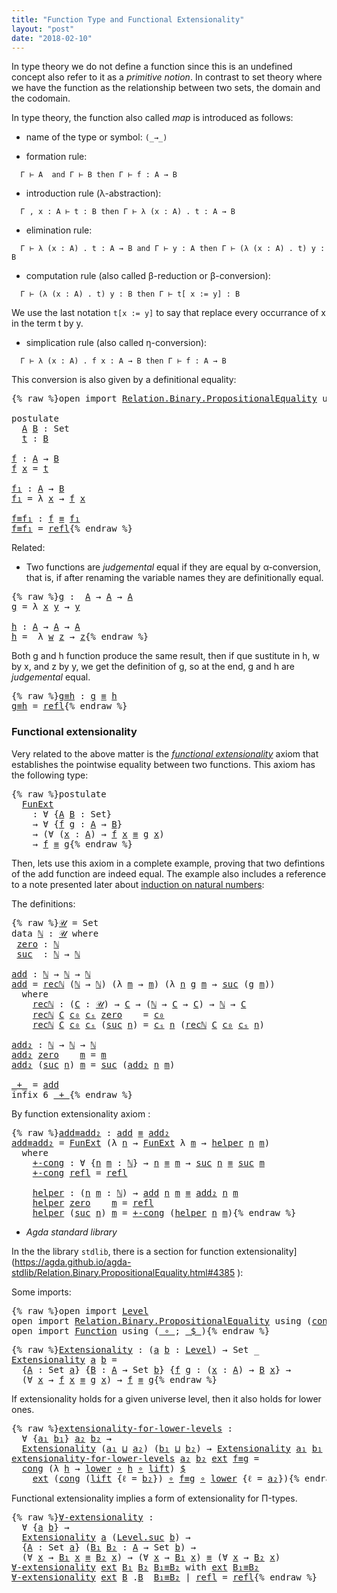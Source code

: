 ```yaml
---
title: "Function Type and Functional Extensionality"
layout: "post"
date: "2018-02-10"
---
```



In type theory we do not define a function since this is an undefined concept also
refer to it as a *primitive notion*. In contrast to set theory where we have
the function as the relationship between two sets, the domain
and the codomain.

In type theory, the function also called *map* is introduced as follows:

+ name of the type or symbol: `(_→_)`

+ formation rule:

```
  Γ ⊢ A  and Γ ⊢ B then Γ ⊢ f : A → B
```

+ introduction rule (λ-abstraction):
```
  Γ , x : A ⊢ t : B then Γ ⊢ λ (x : A) . t : A → B
```

+ elimination rule:
```
  Γ ⊢ λ (x : A) . t : A → B and Γ ⊢ y : A then Γ ⊢ (λ (x : A) . t) y : B
```

+ computation rule (also called β-reduction or β-conversion):
```
  Γ ⊢ (λ (x : A) . t) y : B then Γ ⊢ t[ x := y] : B
```
  We use the last notation `t[x := y]` to say that replace every occurrance of
  x in the term t by y.

+ simplication rule (also called η-conversion):
```
  Γ ⊢ λ (x : A) . f x : A → B then Γ ⊢ f : A → B
```
  This conversion is also given by a definitional equality:

<pre class="Agda">{% raw %}<a id="1122" class="Keyword">open</a> <a id="1127" class="Keyword">import</a> <a id="1134" href="https://agda.github.io/agda-stdlib/Relation.Binary.PropositionalEquality.html" class="Module">Relation.Binary.PropositionalEquality</a> <a id="1172" class="Keyword">using</a> <a id="1178" class="Symbol">(</a><a id="1179" href="https://agda.github.io/agda-stdlib/Agda.Builtin.Equality.html#_%E2%89%A1_" class="Datatype Operator">_≡_</a><a id="1182" class="Symbol">;</a> <a id="1184" href="https://agda.github.io/agda-stdlib/Agda.Builtin.Equality.html#_%E2%89%A1_.refl" class="InductiveConstructor">refl</a><a id="1188" class="Symbol">)</a>

<a id="1191" class="Keyword">postulate</a>
  <a id="A" href="{% endraw %}{% link _posts/2018-02-10-functions-in-type-theory.md %}{% raw %}#A" class="Postulate">A</a> <a id="B" href="{% endraw %}{% link _posts/2018-02-10-functions-in-type-theory.md %}{% raw %}#B" class="Postulate">B</a> <a id="1207" class="Symbol">:</a> <a id="1209" class="PrimitiveType">Set</a>
  <a id="t" href="{% endraw %}{% link _posts/2018-02-10-functions-in-type-theory.md %}{% raw %}#t" class="Postulate">t</a> <a id="1217" class="Symbol">:</a> <a id="1219" href="{% endraw %}{% link _posts/2018-02-10-functions-in-type-theory.md %}{% raw %}#B" class="Postulate">B</a>

<a id="f" href="{% endraw %}{% link _posts/2018-02-10-functions-in-type-theory.md %}{% raw %}#f" class="Function">f</a> <a id="1224" class="Symbol">:</a> <a id="1226" href="{% endraw %}{% link _posts/2018-02-10-functions-in-type-theory.md %}{% raw %}#A" class="Postulate">A</a> <a id="1228" class="Symbol">→</a> <a id="1230" href="{% endraw %}{% link _posts/2018-02-10-functions-in-type-theory.md %}{% raw %}#B" class="Postulate">B</a>
<a id="1232" href="{% endraw %}{% link _posts/2018-02-10-functions-in-type-theory.md %}{% raw %}#f" class="Function">f</a> <a id="1234" href="{% endraw %}{% link _posts/2018-02-10-functions-in-type-theory.md %}{% raw %}#1234" class="Bound">x</a> <a id="1236" class="Symbol">=</a> <a id="1238" href="{% endraw %}{% link _posts/2018-02-10-functions-in-type-theory.md %}{% raw %}#t" class="Postulate">t</a>

<a id="f₁" href="{% endraw %}{% link _posts/2018-02-10-functions-in-type-theory.md %}{% raw %}#f%E2%82%81" class="Function">f₁</a> <a id="1244" class="Symbol">:</a> <a id="1246" href="{% endraw %}{% link _posts/2018-02-10-functions-in-type-theory.md %}{% raw %}#A" class="Postulate">A</a> <a id="1248" class="Symbol">→</a> <a id="1250" href="{% endraw %}{% link _posts/2018-02-10-functions-in-type-theory.md %}{% raw %}#B" class="Postulate">B</a>
<a id="1252" href="{% endraw %}{% link _posts/2018-02-10-functions-in-type-theory.md %}{% raw %}#f%E2%82%81" class="Function">f₁</a> <a id="1255" class="Symbol">=</a> <a id="1257" class="Symbol">λ</a> <a id="1259" href="{% endraw %}{% link _posts/2018-02-10-functions-in-type-theory.md %}{% raw %}#1259" class="Bound">x</a> <a id="1261" class="Symbol">→</a> <a id="1263" href="{% endraw %}{% link _posts/2018-02-10-functions-in-type-theory.md %}{% raw %}#f" class="Function">f</a> <a id="1265" href="{% endraw %}{% link _posts/2018-02-10-functions-in-type-theory.md %}{% raw %}#1259" class="Bound">x</a>

<a id="f≡f₁" href="{% endraw %}{% link _posts/2018-02-10-functions-in-type-theory.md %}{% raw %}#f%E2%89%A1f%E2%82%81" class="Function">f≡f₁</a> <a id="1273" class="Symbol">:</a> <a id="1275" href="{% endraw %}{% link _posts/2018-02-10-functions-in-type-theory.md %}{% raw %}#f" class="Function">f</a> <a id="1277" href="https://agda.github.io/agda-stdlib/Agda.Builtin.Equality.html#_%E2%89%A1_" class="Datatype Operator">≡</a> <a id="1279" href="{% endraw %}{% link _posts/2018-02-10-functions-in-type-theory.md %}{% raw %}#f%E2%82%81" class="Function">f₁</a>
<a id="1282" href="{% endraw %}{% link _posts/2018-02-10-functions-in-type-theory.md %}{% raw %}#f%E2%89%A1f%E2%82%81" class="Function">f≡f₁</a> <a id="1287" class="Symbol">=</a> <a id="1289" href="https://agda.github.io/agda-stdlib/Agda.Builtin.Equality.html#_%E2%89%A1_.refl" class="InductiveConstructor">refl</a>{% endraw %}</pre>

Related:

+ Two functions are *judgemental* equal if they are equal by α-conversion,
that is, if after renaming the variable names they are definitionally equal.

<pre class="Agda">{% raw %}<a id="g" href="{% endraw %}{% link _posts/2018-02-10-functions-in-type-theory.md %}{% raw %}#g" class="Function">g</a> <a id="1484" class="Symbol">:</a>  <a id="1487" href="{% endraw %}{% link _posts/2018-02-10-functions-in-type-theory.md %}{% raw %}#A" class="Postulate">A</a> <a id="1489" class="Symbol">→</a> <a id="1491" href="{% endraw %}{% link _posts/2018-02-10-functions-in-type-theory.md %}{% raw %}#A" class="Postulate">A</a> <a id="1493" class="Symbol">→</a> <a id="1495" href="{% endraw %}{% link _posts/2018-02-10-functions-in-type-theory.md %}{% raw %}#A" class="Postulate">A</a>
<a id="1497" href="{% endraw %}{% link _posts/2018-02-10-functions-in-type-theory.md %}{% raw %}#g" class="Function">g</a> <a id="1499" class="Symbol">=</a> <a id="1501" class="Symbol">λ</a> <a id="1503" href="{% endraw %}{% link _posts/2018-02-10-functions-in-type-theory.md %}{% raw %}#1503" class="Bound">x</a> <a id="1505" href="{% endraw %}{% link _posts/2018-02-10-functions-in-type-theory.md %}{% raw %}#1505" class="Bound">y</a> <a id="1507" class="Symbol">→</a> <a id="1509" href="{% endraw %}{% link _posts/2018-02-10-functions-in-type-theory.md %}{% raw %}#1505" class="Bound">y</a>

<a id="h" href="{% endraw %}{% link _posts/2018-02-10-functions-in-type-theory.md %}{% raw %}#h" class="Function">h</a> <a id="1514" class="Symbol">:</a> <a id="1516" href="{% endraw %}{% link _posts/2018-02-10-functions-in-type-theory.md %}{% raw %}#A" class="Postulate">A</a> <a id="1518" class="Symbol">→</a> <a id="1520" href="{% endraw %}{% link _posts/2018-02-10-functions-in-type-theory.md %}{% raw %}#A" class="Postulate">A</a> <a id="1522" class="Symbol">→</a> <a id="1524" href="{% endraw %}{% link _posts/2018-02-10-functions-in-type-theory.md %}{% raw %}#A" class="Postulate">A</a>
<a id="1526" href="{% endraw %}{% link _posts/2018-02-10-functions-in-type-theory.md %}{% raw %}#h" class="Function">h</a> <a id="1528" class="Symbol">=</a>  <a id="1531" class="Symbol">λ</a> <a id="1533" href="{% endraw %}{% link _posts/2018-02-10-functions-in-type-theory.md %}{% raw %}#1533" class="Bound">w</a> <a id="1535" href="{% endraw %}{% link _posts/2018-02-10-functions-in-type-theory.md %}{% raw %}#1535" class="Bound">z</a> <a id="1537" class="Symbol">→</a> <a id="1539" href="{% endraw %}{% link _posts/2018-02-10-functions-in-type-theory.md %}{% raw %}#1535" class="Bound">z</a>{% endraw %}</pre>

Both g and h function produce the same result, then if que sustitute in h, w by
x, and z by y, we get the definition of g, so at the end, g and h are
*judgemental* equal.

<pre class="Agda">{% raw %}<a id="g≡h" href="{% endraw %}{% link _posts/2018-02-10-functions-in-type-theory.md %}{% raw %}#g%E2%89%A1h" class="Function">g≡h</a> <a id="1742" class="Symbol">:</a> <a id="1744" href="{% endraw %}{% link _posts/2018-02-10-functions-in-type-theory.md %}{% raw %}#g" class="Function">g</a> <a id="1746" href="https://agda.github.io/agda-stdlib/Agda.Builtin.Equality.html#_%E2%89%A1_" class="Datatype Operator">≡</a> <a id="1748" href="{% endraw %}{% link _posts/2018-02-10-functions-in-type-theory.md %}{% raw %}#h" class="Function">h</a>
<a id="1750" href="{% endraw %}{% link _posts/2018-02-10-functions-in-type-theory.md %}{% raw %}#g%E2%89%A1h" class="Function">g≡h</a> <a id="1754" class="Symbol">=</a> <a id="1756" href="https://agda.github.io/agda-stdlib/Agda.Builtin.Equality.html#_%E2%89%A1_.refl" class="InductiveConstructor">refl</a>{% endraw %}</pre>

### Functional extensionality

Very related to the above matter is the [*functional extensionality*](https://ncatlab.org/nlab/show/function+extensionality)
axiom that establishes the pointwise equality between two functions.
This axiom has the following type:

<pre class="Agda">{% raw %}<a id="2047" class="Keyword">postulate</a>
  <a id="FunExt" href="{% endraw %}{% link _posts/2018-02-10-functions-in-type-theory.md %}{% raw %}#FunExt" class="Postulate">FunExt</a>
    <a id="2070" class="Symbol">:</a> <a id="2072" class="Symbol">∀</a> <a id="2074" class="Symbol">{</a><a id="2075" href="{% endraw %}{% link _posts/2018-02-10-functions-in-type-theory.md %}{% raw %}#2075" class="Bound">A</a> <a id="2077" href="{% endraw %}{% link _posts/2018-02-10-functions-in-type-theory.md %}{% raw %}#2077" class="Bound">B</a> <a id="2079" class="Symbol">:</a> <a id="2081" class="PrimitiveType">Set</a><a id="2084" class="Symbol">}</a>
    <a id="2090" class="Symbol">→</a> <a id="2092" class="Symbol">∀</a> <a id="2094" class="Symbol">{</a><a id="2095" href="{% endraw %}{% link _posts/2018-02-10-functions-in-type-theory.md %}{% raw %}#2095" class="Bound">f</a> <a id="2097" href="{% endraw %}{% link _posts/2018-02-10-functions-in-type-theory.md %}{% raw %}#2097" class="Bound">g</a> <a id="2099" class="Symbol">:</a> <a id="2101" href="{% endraw %}{% link _posts/2018-02-10-functions-in-type-theory.md %}{% raw %}#2075" class="Bound">A</a> <a id="2103" class="Symbol">→</a> <a id="2105" href="{% endraw %}{% link _posts/2018-02-10-functions-in-type-theory.md %}{% raw %}#2077" class="Bound">B</a><a id="2106" class="Symbol">}</a>
    <a id="2112" class="Symbol">→</a> <a id="2114" class="Symbol">(∀</a> <a id="2117" class="Symbol">(</a><a id="2118" href="{% endraw %}{% link _posts/2018-02-10-functions-in-type-theory.md %}{% raw %}#2118" class="Bound">x</a> <a id="2120" class="Symbol">:</a> <a id="2122" href="{% endraw %}{% link _posts/2018-02-10-functions-in-type-theory.md %}{% raw %}#2075" class="Bound">A</a><a id="2123" class="Symbol">)</a> <a id="2125" class="Symbol">→</a> <a id="2127" href="{% endraw %}{% link _posts/2018-02-10-functions-in-type-theory.md %}{% raw %}#2095" class="Bound">f</a> <a id="2129" href="{% endraw %}{% link _posts/2018-02-10-functions-in-type-theory.md %}{% raw %}#2118" class="Bound">x</a> <a id="2131" href="https://agda.github.io/agda-stdlib/Agda.Builtin.Equality.html#_%E2%89%A1_" class="Datatype Operator">≡</a> <a id="2133" href="{% endraw %}{% link _posts/2018-02-10-functions-in-type-theory.md %}{% raw %}#2097" class="Bound">g</a> <a id="2135" href="{% endraw %}{% link _posts/2018-02-10-functions-in-type-theory.md %}{% raw %}#2118" class="Bound">x</a><a id="2136" class="Symbol">)</a>
    <a id="2142" class="Symbol">→</a> <a id="2144" href="{% endraw %}{% link _posts/2018-02-10-functions-in-type-theory.md %}{% raw %}#2095" class="Bound">f</a> <a id="2146" href="https://agda.github.io/agda-stdlib/Agda.Builtin.Equality.html#_%E2%89%A1_" class="Datatype Operator">≡</a> <a id="2148" href="{% endraw %}{% link _posts/2018-02-10-functions-in-type-theory.md %}{% raw %}#2097" class="Bound">g</a>{% endraw %}</pre>

Then, lets use this axiom in a complete example, proving that two defintions
of the add function are indeed equal. The example also includes a reference
to a note presented later about [induction on natural numbers](https://jonaprieto.github.io/2018/02/14/induction-on-identity-types/):

The definitions:

<pre class="Agda">{% raw %}<a id="𝒰" href="{% endraw %}{% link _posts/2018-02-10-functions-in-type-theory.md %}{% raw %}#%F0%9D%92%B0" class="Function">𝒰</a> <a id="2483" class="Symbol">=</a> <a id="2485" class="PrimitiveType">Set</a>
<a id="2489" class="Keyword">data</a> <a id="ℕ" href="{% endraw %}{% link _posts/2018-02-10-functions-in-type-theory.md %}{% raw %}#%E2%84%95" class="Datatype">ℕ</a> <a id="2496" class="Symbol">:</a> <a id="2498" href="{% endraw %}{% link _posts/2018-02-10-functions-in-type-theory.md %}{% raw %}#%F0%9D%92%B0" class="Function">𝒰</a> <a id="2500" class="Keyword">where</a>
 <a id="ℕ.zero" href="{% endraw %}{% link _posts/2018-02-10-functions-in-type-theory.md %}{% raw %}#%E2%84%95.zero" class="InductiveConstructor">zero</a> <a id="2512" class="Symbol">:</a> <a id="2514" href="{% endraw %}{% link _posts/2018-02-10-functions-in-type-theory.md %}{% raw %}#%E2%84%95" class="Datatype">ℕ</a>
 <a id="ℕ.suc" href="{% endraw %}{% link _posts/2018-02-10-functions-in-type-theory.md %}{% raw %}#%E2%84%95.suc" class="InductiveConstructor">suc</a>  <a id="2522" class="Symbol">:</a> <a id="2524" href="{% endraw %}{% link _posts/2018-02-10-functions-in-type-theory.md %}{% raw %}#%E2%84%95" class="Datatype">ℕ</a> <a id="2526" class="Symbol">→</a> <a id="2528" href="{% endraw %}{% link _posts/2018-02-10-functions-in-type-theory.md %}{% raw %}#%E2%84%95" class="Datatype">ℕ</a>

<a id="add" href="{% endraw %}{% link _posts/2018-02-10-functions-in-type-theory.md %}{% raw %}#add" class="Function">add</a> <a id="2535" class="Symbol">:</a> <a id="2537" href="{% endraw %}{% link _posts/2018-02-10-functions-in-type-theory.md %}{% raw %}#%E2%84%95" class="Datatype">ℕ</a> <a id="2539" class="Symbol">→</a> <a id="2541" href="{% endraw %}{% link _posts/2018-02-10-functions-in-type-theory.md %}{% raw %}#%E2%84%95" class="Datatype">ℕ</a> <a id="2543" class="Symbol">→</a> <a id="2545" href="{% endraw %}{% link _posts/2018-02-10-functions-in-type-theory.md %}{% raw %}#%E2%84%95" class="Datatype">ℕ</a>
<a id="2547" href="{% endraw %}{% link _posts/2018-02-10-functions-in-type-theory.md %}{% raw %}#add" class="Function">add</a> <a id="2551" class="Symbol">=</a> <a id="2553" href="{% endraw %}{% link _posts/2018-02-10-functions-in-type-theory.md %}{% raw %}#2610" class="Function">recℕ</a> <a id="2558" class="Symbol">(</a><a id="2559" href="{% endraw %}{% link _posts/2018-02-10-functions-in-type-theory.md %}{% raw %}#%E2%84%95" class="Datatype">ℕ</a> <a id="2561" class="Symbol">→</a> <a id="2563" href="{% endraw %}{% link _posts/2018-02-10-functions-in-type-theory.md %}{% raw %}#%E2%84%95" class="Datatype">ℕ</a><a id="2564" class="Symbol">)</a> <a id="2566" class="Symbol">(λ</a> <a id="2569" href="{% endraw %}{% link _posts/2018-02-10-functions-in-type-theory.md %}{% raw %}#2569" class="Bound">m</a> <a id="2571" class="Symbol">→</a> <a id="2573" href="{% endraw %}{% link _posts/2018-02-10-functions-in-type-theory.md %}{% raw %}#2569" class="Bound">m</a><a id="2574" class="Symbol">)</a> <a id="2576" class="Symbol">(λ</a> <a id="2579" href="{% endraw %}{% link _posts/2018-02-10-functions-in-type-theory.md %}{% raw %}#2579" class="Bound">n</a> <a id="2581" href="{% endraw %}{% link _posts/2018-02-10-functions-in-type-theory.md %}{% raw %}#2581" class="Bound">g</a> <a id="2583" href="{% endraw %}{% link _posts/2018-02-10-functions-in-type-theory.md %}{% raw %}#2583" class="Bound">m</a> <a id="2585" class="Symbol">→</a> <a id="2587" href="{% endraw %}{% link _posts/2018-02-10-functions-in-type-theory.md %}{% raw %}#%E2%84%95.suc" class="InductiveConstructor">suc</a> <a id="2591" class="Symbol">(</a><a id="2592" href="{% endraw %}{% link _posts/2018-02-10-functions-in-type-theory.md %}{% raw %}#2581" class="Bound">g</a> <a id="2594" href="{% endraw %}{% link _posts/2018-02-10-functions-in-type-theory.md %}{% raw %}#2583" class="Bound">m</a><a id="2595" class="Symbol">))</a>
  <a id="2600" class="Keyword">where</a>
    <a id="2610" href="{% endraw %}{% link _posts/2018-02-10-functions-in-type-theory.md %}{% raw %}#2610" class="Function">recℕ</a> <a id="2615" class="Symbol">:</a> <a id="2617" class="Symbol">(</a><a id="2618" href="{% endraw %}{% link _posts/2018-02-10-functions-in-type-theory.md %}{% raw %}#2618" class="Bound">C</a> <a id="2620" class="Symbol">:</a> <a id="2622" href="{% endraw %}{% link _posts/2018-02-10-functions-in-type-theory.md %}{% raw %}#%F0%9D%92%B0" class="Function">𝒰</a><a id="2623" class="Symbol">)</a> <a id="2625" class="Symbol">→</a> <a id="2627" href="{% endraw %}{% link _posts/2018-02-10-functions-in-type-theory.md %}{% raw %}#2618" class="Bound">C</a> <a id="2629" class="Symbol">→</a> <a id="2631" class="Symbol">(</a><a id="2632" href="{% endraw %}{% link _posts/2018-02-10-functions-in-type-theory.md %}{% raw %}#%E2%84%95" class="Datatype">ℕ</a> <a id="2634" class="Symbol">→</a> <a id="2636" href="{% endraw %}{% link _posts/2018-02-10-functions-in-type-theory.md %}{% raw %}#2618" class="Bound">C</a> <a id="2638" class="Symbol">→</a> <a id="2640" href="{% endraw %}{% link _posts/2018-02-10-functions-in-type-theory.md %}{% raw %}#2618" class="Bound">C</a><a id="2641" class="Symbol">)</a> <a id="2643" class="Symbol">→</a> <a id="2645" href="{% endraw %}{% link _posts/2018-02-10-functions-in-type-theory.md %}{% raw %}#%E2%84%95" class="Datatype">ℕ</a> <a id="2647" class="Symbol">→</a> <a id="2649" href="{% endraw %}{% link _posts/2018-02-10-functions-in-type-theory.md %}{% raw %}#2618" class="Bound">C</a>
    <a id="2655" href="{% endraw %}{% link _posts/2018-02-10-functions-in-type-theory.md %}{% raw %}#2610" class="Function">recℕ</a> <a id="2660" href="{% endraw %}{% link _posts/2018-02-10-functions-in-type-theory.md %}{% raw %}#2660" class="Bound">C</a> <a id="2662" href="{% endraw %}{% link _posts/2018-02-10-functions-in-type-theory.md %}{% raw %}#2662" class="Bound">c₀</a> <a id="2665" href="{% endraw %}{% link _posts/2018-02-10-functions-in-type-theory.md %}{% raw %}#2665" class="Bound">cₛ</a> <a id="2668" href="{% endraw %}{% link _posts/2018-02-10-functions-in-type-theory.md %}{% raw %}#%E2%84%95.zero" class="InductiveConstructor">zero</a>    <a id="2676" class="Symbol">=</a> <a id="2678" href="{% endraw %}{% link _posts/2018-02-10-functions-in-type-theory.md %}{% raw %}#2662" class="Bound">c₀</a>
    <a id="2685" href="{% endraw %}{% link _posts/2018-02-10-functions-in-type-theory.md %}{% raw %}#2610" class="Function">recℕ</a> <a id="2690" href="{% endraw %}{% link _posts/2018-02-10-functions-in-type-theory.md %}{% raw %}#2690" class="Bound">C</a> <a id="2692" href="{% endraw %}{% link _posts/2018-02-10-functions-in-type-theory.md %}{% raw %}#2692" class="Bound">c₀</a> <a id="2695" href="{% endraw %}{% link _posts/2018-02-10-functions-in-type-theory.md %}{% raw %}#2695" class="Bound">cₛ</a> <a id="2698" class="Symbol">(</a><a id="2699" href="{% endraw %}{% link _posts/2018-02-10-functions-in-type-theory.md %}{% raw %}#%E2%84%95.suc" class="InductiveConstructor">suc</a> <a id="2703" href="{% endraw %}{% link _posts/2018-02-10-functions-in-type-theory.md %}{% raw %}#2703" class="Bound">n</a><a id="2704" class="Symbol">)</a> <a id="2706" class="Symbol">=</a> <a id="2708" href="{% endraw %}{% link _posts/2018-02-10-functions-in-type-theory.md %}{% raw %}#2695" class="Bound">cₛ</a> <a id="2711" href="{% endraw %}{% link _posts/2018-02-10-functions-in-type-theory.md %}{% raw %}#2703" class="Bound">n</a> <a id="2713" class="Symbol">(</a><a id="2714" href="{% endraw %}{% link _posts/2018-02-10-functions-in-type-theory.md %}{% raw %}#2610" class="Function">recℕ</a> <a id="2719" href="{% endraw %}{% link _posts/2018-02-10-functions-in-type-theory.md %}{% raw %}#2690" class="Bound">C</a> <a id="2721" href="{% endraw %}{% link _posts/2018-02-10-functions-in-type-theory.md %}{% raw %}#2692" class="Bound">c₀</a> <a id="2724" href="{% endraw %}{% link _posts/2018-02-10-functions-in-type-theory.md %}{% raw %}#2695" class="Bound">cₛ</a> <a id="2727" href="{% endraw %}{% link _posts/2018-02-10-functions-in-type-theory.md %}{% raw %}#2703" class="Bound">n</a><a id="2728" class="Symbol">)</a>

<a id="add₂" href="{% endraw %}{% link _posts/2018-02-10-functions-in-type-theory.md %}{% raw %}#add%E2%82%82" class="Function">add₂</a> <a id="2736" class="Symbol">:</a> <a id="2738" href="{% endraw %}{% link _posts/2018-02-10-functions-in-type-theory.md %}{% raw %}#%E2%84%95" class="Datatype">ℕ</a> <a id="2740" class="Symbol">→</a> <a id="2742" href="{% endraw %}{% link _posts/2018-02-10-functions-in-type-theory.md %}{% raw %}#%E2%84%95" class="Datatype">ℕ</a> <a id="2744" class="Symbol">→</a> <a id="2746" href="{% endraw %}{% link _posts/2018-02-10-functions-in-type-theory.md %}{% raw %}#%E2%84%95" class="Datatype">ℕ</a>
<a id="2748" href="{% endraw %}{% link _posts/2018-02-10-functions-in-type-theory.md %}{% raw %}#add%E2%82%82" class="Function">add₂</a> <a id="2753" href="{% endraw %}{% link _posts/2018-02-10-functions-in-type-theory.md %}{% raw %}#%E2%84%95.zero" class="InductiveConstructor">zero</a>    <a id="2761" href="{% endraw %}{% link _posts/2018-02-10-functions-in-type-theory.md %}{% raw %}#2761" class="Bound">m</a> <a id="2763" class="Symbol">=</a> <a id="2765" href="{% endraw %}{% link _posts/2018-02-10-functions-in-type-theory.md %}{% raw %}#2761" class="Bound">m</a>
<a id="2767" href="{% endraw %}{% link _posts/2018-02-10-functions-in-type-theory.md %}{% raw %}#add%E2%82%82" class="Function">add₂</a> <a id="2772" class="Symbol">(</a><a id="2773" href="{% endraw %}{% link _posts/2018-02-10-functions-in-type-theory.md %}{% raw %}#%E2%84%95.suc" class="InductiveConstructor">suc</a> <a id="2777" href="{% endraw %}{% link _posts/2018-02-10-functions-in-type-theory.md %}{% raw %}#2777" class="Bound">n</a><a id="2778" class="Symbol">)</a> <a id="2780" href="{% endraw %}{% link _posts/2018-02-10-functions-in-type-theory.md %}{% raw %}#2780" class="Bound">m</a> <a id="2782" class="Symbol">=</a> <a id="2784" href="{% endraw %}{% link _posts/2018-02-10-functions-in-type-theory.md %}{% raw %}#%E2%84%95.suc" class="InductiveConstructor">suc</a> <a id="2788" class="Symbol">(</a><a id="2789" href="{% endraw %}{% link _posts/2018-02-10-functions-in-type-theory.md %}{% raw %}#add%E2%82%82" class="Function">add₂</a> <a id="2794" href="{% endraw %}{% link _posts/2018-02-10-functions-in-type-theory.md %}{% raw %}#2777" class="Bound">n</a> <a id="2796" href="{% endraw %}{% link _posts/2018-02-10-functions-in-type-theory.md %}{% raw %}#2780" class="Bound">m</a><a id="2797" class="Symbol">)</a>

<a id="_+_" href="{% endraw %}{% link _posts/2018-02-10-functions-in-type-theory.md %}{% raw %}#_%2B_" class="Function Operator">_+_</a> <a id="2804" class="Symbol">=</a> <a id="2806" href="{% endraw %}{% link _posts/2018-02-10-functions-in-type-theory.md %}{% raw %}#add" class="Function">add</a>
<a id="2810" class="Keyword">infix</a> <a id="2816" class="Number">6</a> <a id="2818" href="{% endraw %}{% link _posts/2018-02-10-functions-in-type-theory.md %}{% raw %}#_%2B_" class="Function Operator">_+_</a>{% endraw %}</pre>

By function extensionality axiom :

<pre class="Agda">{% raw %}<a id="add≡add₂" href="{% endraw %}{% link _posts/2018-02-10-functions-in-type-theory.md %}{% raw %}#add%E2%89%A1add%E2%82%82" class="Function">add≡add₂</a> <a id="2892" class="Symbol">:</a> <a id="2894" href="{% endraw %}{% link _posts/2018-02-10-functions-in-type-theory.md %}{% raw %}#add" class="Function">add</a> <a id="2898" href="https://agda.github.io/agda-stdlib/Agda.Builtin.Equality.html#_%E2%89%A1_" class="Datatype Operator">≡</a> <a id="2900" href="{% endraw %}{% link _posts/2018-02-10-functions-in-type-theory.md %}{% raw %}#add%E2%82%82" class="Function">add₂</a>
<a id="2905" href="{% endraw %}{% link _posts/2018-02-10-functions-in-type-theory.md %}{% raw %}#add%E2%89%A1add%E2%82%82" class="Function">add≡add₂</a> <a id="2914" class="Symbol">=</a> <a id="2916" href="{% endraw %}{% link _posts/2018-02-10-functions-in-type-theory.md %}{% raw %}#FunExt" class="Postulate">FunExt</a> <a id="2923" class="Symbol">(λ</a> <a id="2926" href="{% endraw %}{% link _posts/2018-02-10-functions-in-type-theory.md %}{% raw %}#2926" class="Bound">n</a> <a id="2928" class="Symbol">→</a> <a id="2930" href="{% endraw %}{% link _posts/2018-02-10-functions-in-type-theory.md %}{% raw %}#FunExt" class="Postulate">FunExt</a> <a id="2937" class="Symbol">λ</a> <a id="2939" href="{% endraw %}{% link _posts/2018-02-10-functions-in-type-theory.md %}{% raw %}#2939" class="Bound">m</a> <a id="2941" class="Symbol">→</a> <a id="2943" href="{% endraw %}{% link _posts/2018-02-10-functions-in-type-theory.md %}{% raw %}#3040" class="Function">helper</a> <a id="2950" href="{% endraw %}{% link _posts/2018-02-10-functions-in-type-theory.md %}{% raw %}#2926" class="Bound">n</a> <a id="2952" href="{% endraw %}{% link _posts/2018-02-10-functions-in-type-theory.md %}{% raw %}#2939" class="Bound">m</a><a id="2953" class="Symbol">)</a>
  <a id="2957" class="Keyword">where</a>
    <a id="2967" href="{% endraw %}{% link _posts/2018-02-10-functions-in-type-theory.md %}{% raw %}#2967" class="Function">+-cong</a> <a id="2974" class="Symbol">:</a> <a id="2976" class="Symbol">∀</a> <a id="2978" class="Symbol">{</a><a id="2979" href="{% endraw %}{% link _posts/2018-02-10-functions-in-type-theory.md %}{% raw %}#2979" class="Bound">n</a> <a id="2981" href="{% endraw %}{% link _posts/2018-02-10-functions-in-type-theory.md %}{% raw %}#2981" class="Bound">m</a> <a id="2983" class="Symbol">:</a> <a id="2985" href="{% endraw %}{% link _posts/2018-02-10-functions-in-type-theory.md %}{% raw %}#%E2%84%95" class="Datatype">ℕ</a><a id="2986" class="Symbol">}</a> <a id="2988" class="Symbol">→</a> <a id="2990" href="{% endraw %}{% link _posts/2018-02-10-functions-in-type-theory.md %}{% raw %}#2979" class="Bound">n</a> <a id="2992" href="https://agda.github.io/agda-stdlib/Agda.Builtin.Equality.html#_%E2%89%A1_" class="Datatype Operator">≡</a> <a id="2994" href="{% endraw %}{% link _posts/2018-02-10-functions-in-type-theory.md %}{% raw %}#2981" class="Bound">m</a> <a id="2996" class="Symbol">→</a> <a id="2998" href="{% endraw %}{% link _posts/2018-02-10-functions-in-type-theory.md %}{% raw %}#%E2%84%95.suc" class="InductiveConstructor">suc</a> <a id="3002" href="{% endraw %}{% link _posts/2018-02-10-functions-in-type-theory.md %}{% raw %}#2979" class="Bound">n</a> <a id="3004" href="https://agda.github.io/agda-stdlib/Agda.Builtin.Equality.html#_%E2%89%A1_" class="Datatype Operator">≡</a> <a id="3006" href="{% endraw %}{% link _posts/2018-02-10-functions-in-type-theory.md %}{% raw %}#%E2%84%95.suc" class="InductiveConstructor">suc</a> <a id="3010" href="{% endraw %}{% link _posts/2018-02-10-functions-in-type-theory.md %}{% raw %}#2981" class="Bound">m</a>
    <a id="3016" href="{% endraw %}{% link _posts/2018-02-10-functions-in-type-theory.md %}{% raw %}#2967" class="Function">+-cong</a> <a id="3023" href="https://agda.github.io/agda-stdlib/Agda.Builtin.Equality.html#_%E2%89%A1_.refl" class="InductiveConstructor">refl</a> <a id="3028" class="Symbol">=</a> <a id="3030" href="https://agda.github.io/agda-stdlib/Agda.Builtin.Equality.html#_%E2%89%A1_.refl" class="InductiveConstructor">refl</a>

    <a id="3040" href="{% endraw %}{% link _posts/2018-02-10-functions-in-type-theory.md %}{% raw %}#3040" class="Function">helper</a> <a id="3047" class="Symbol">:</a> <a id="3049" class="Symbol">(</a><a id="3050" href="{% endraw %}{% link _posts/2018-02-10-functions-in-type-theory.md %}{% raw %}#3050" class="Bound">n</a> <a id="3052" href="{% endraw %}{% link _posts/2018-02-10-functions-in-type-theory.md %}{% raw %}#3052" class="Bound">m</a> <a id="3054" class="Symbol">:</a> <a id="3056" href="{% endraw %}{% link _posts/2018-02-10-functions-in-type-theory.md %}{% raw %}#%E2%84%95" class="Datatype">ℕ</a><a id="3057" class="Symbol">)</a> <a id="3059" class="Symbol">→</a> <a id="3061" href="{% endraw %}{% link _posts/2018-02-10-functions-in-type-theory.md %}{% raw %}#add" class="Function">add</a> <a id="3065" href="{% endraw %}{% link _posts/2018-02-10-functions-in-type-theory.md %}{% raw %}#3050" class="Bound">n</a> <a id="3067" href="{% endraw %}{% link _posts/2018-02-10-functions-in-type-theory.md %}{% raw %}#3052" class="Bound">m</a> <a id="3069" href="https://agda.github.io/agda-stdlib/Agda.Builtin.Equality.html#_%E2%89%A1_" class="Datatype Operator">≡</a> <a id="3071" href="{% endraw %}{% link _posts/2018-02-10-functions-in-type-theory.md %}{% raw %}#add%E2%82%82" class="Function">add₂</a> <a id="3076" href="{% endraw %}{% link _posts/2018-02-10-functions-in-type-theory.md %}{% raw %}#3050" class="Bound">n</a> <a id="3078" href="{% endraw %}{% link _posts/2018-02-10-functions-in-type-theory.md %}{% raw %}#3052" class="Bound">m</a>
    <a id="3084" href="{% endraw %}{% link _posts/2018-02-10-functions-in-type-theory.md %}{% raw %}#3040" class="Function">helper</a> <a id="3091" href="{% endraw %}{% link _posts/2018-02-10-functions-in-type-theory.md %}{% raw %}#%E2%84%95.zero" class="InductiveConstructor">zero</a>    <a id="3099" href="{% endraw %}{% link _posts/2018-02-10-functions-in-type-theory.md %}{% raw %}#3099" class="Bound">m</a> <a id="3101" class="Symbol">=</a> <a id="3103" href="https://agda.github.io/agda-stdlib/Agda.Builtin.Equality.html#_%E2%89%A1_.refl" class="InductiveConstructor">refl</a>
    <a id="3112" href="{% endraw %}{% link _posts/2018-02-10-functions-in-type-theory.md %}{% raw %}#3040" class="Function">helper</a> <a id="3119" class="Symbol">(</a><a id="3120" href="{% endraw %}{% link _posts/2018-02-10-functions-in-type-theory.md %}{% raw %}#%E2%84%95.suc" class="InductiveConstructor">suc</a> <a id="3124" href="{% endraw %}{% link _posts/2018-02-10-functions-in-type-theory.md %}{% raw %}#3124" class="Bound">n</a><a id="3125" class="Symbol">)</a> <a id="3127" href="{% endraw %}{% link _posts/2018-02-10-functions-in-type-theory.md %}{% raw %}#3127" class="Bound">m</a> <a id="3129" class="Symbol">=</a> <a id="3131" href="{% endraw %}{% link _posts/2018-02-10-functions-in-type-theory.md %}{% raw %}#2967" class="Function">+-cong</a> <a id="3138" class="Symbol">(</a><a id="3139" href="{% endraw %}{% link _posts/2018-02-10-functions-in-type-theory.md %}{% raw %}#3040" class="Function">helper</a> <a id="3146" href="{% endraw %}{% link _posts/2018-02-10-functions-in-type-theory.md %}{% raw %}#3124" class="Bound">n</a> <a id="3148" href="{% endraw %}{% link _posts/2018-02-10-functions-in-type-theory.md %}{% raw %}#3127" class="Bound">m</a><a id="3149" class="Symbol">)</a>{% endraw %}</pre>

+ *Agda standard library*

In the the library `stdlib`, there is a section for function
extensionality](https://agda.github.io/agda-stdlib/Relation.Binary.PropositionalEquality.html#4385
):

Some imports:
<pre class="Agda">{% raw %}<a id="3381" class="Keyword">open</a> <a id="3386" class="Keyword">import</a> <a id="3393" href="https://agda.github.io/agda-stdlib/Level.html" class="Module">Level</a>
<a id="3399" class="Keyword">open</a> <a id="3404" class="Keyword">import</a> <a id="3411" href="https://agda.github.io/agda-stdlib/Relation.Binary.PropositionalEquality.html" class="Module">Relation.Binary.PropositionalEquality</a> <a id="3449" class="Keyword">using</a> <a id="3455" class="Symbol">(</a><a id="3456" href="https://agda.github.io/agda-stdlib/Relation.Binary.PropositionalEquality.html#cong" class="Function">cong</a><a id="3460" class="Symbol">)</a>
<a id="3462" class="Keyword">open</a> <a id="3467" class="Keyword">import</a> <a id="3474" href="https://agda.github.io/agda-stdlib/Function.html" class="Module">Function</a> <a id="3483" class="Keyword">using</a> <a id="3489" class="Symbol">(</a><a id="3490" href="https://agda.github.io/agda-stdlib/Function.html#_%E2%88%98_" class="Function Operator">_∘_</a><a id="3493" class="Symbol">;</a> <a id="3495" href="https://agda.github.io/agda-stdlib/Function.html#_%24_" class="Function Operator">_$_</a><a id="3498" class="Symbol">)</a>{% endraw %}</pre>

<pre class="Agda">{% raw %}<a id="Extensionality" href="{% endraw %}{% link _posts/2018-02-10-functions-in-type-theory.md %}{% raw %}#Extensionality" class="Function">Extensionality</a> <a id="3540" class="Symbol">:</a> <a id="3542" class="Symbol">(</a><a id="3543" href="{% endraw %}{% link _posts/2018-02-10-functions-in-type-theory.md %}{% raw %}#3543" class="Bound">a</a> <a id="3545" href="{% endraw %}{% link _posts/2018-02-10-functions-in-type-theory.md %}{% raw %}#3545" class="Bound">b</a> <a id="3547" class="Symbol">:</a> <a id="3549" href="Agda.Primitive.html#Level" class="Postulate">Level</a><a id="3554" class="Symbol">)</a> <a id="3556" class="Symbol">→</a> <a id="3558" class="PrimitiveType">Set</a> <a id="3562" class="Symbol">_</a>
<a id="3564" href="{% endraw %}{% link _posts/2018-02-10-functions-in-type-theory.md %}{% raw %}#Extensionality" class="Function">Extensionality</a> <a id="3579" href="{% endraw %}{% link _posts/2018-02-10-functions-in-type-theory.md %}{% raw %}#3579" class="Bound">a</a> <a id="3581" href="{% endraw %}{% link _posts/2018-02-10-functions-in-type-theory.md %}{% raw %}#3581" class="Bound">b</a> <a id="3583" class="Symbol">=</a>
  <a id="3587" class="Symbol">{</a><a id="3588" href="{% endraw %}{% link _posts/2018-02-10-functions-in-type-theory.md %}{% raw %}#3588" class="Bound">A</a> <a id="3590" class="Symbol">:</a> <a id="3592" class="PrimitiveType">Set</a> <a id="3596" href="{% endraw %}{% link _posts/2018-02-10-functions-in-type-theory.md %}{% raw %}#3579" class="Bound">a</a><a id="3597" class="Symbol">}</a> <a id="3599" class="Symbol">{</a><a id="3600" href="{% endraw %}{% link _posts/2018-02-10-functions-in-type-theory.md %}{% raw %}#3600" class="Bound">B</a> <a id="3602" class="Symbol">:</a> <a id="3604" href="{% endraw %}{% link _posts/2018-02-10-functions-in-type-theory.md %}{% raw %}#3588" class="Bound">A</a> <a id="3606" class="Symbol">→</a> <a id="3608" class="PrimitiveType">Set</a> <a id="3612" href="{% endraw %}{% link _posts/2018-02-10-functions-in-type-theory.md %}{% raw %}#3581" class="Bound">b</a><a id="3613" class="Symbol">}</a> <a id="3615" class="Symbol">{</a><a id="3616" href="{% endraw %}{% link _posts/2018-02-10-functions-in-type-theory.md %}{% raw %}#3616" class="Bound">f</a> <a id="3618" href="{% endraw %}{% link _posts/2018-02-10-functions-in-type-theory.md %}{% raw %}#3618" class="Bound">g</a> <a id="3620" class="Symbol">:</a> <a id="3622" class="Symbol">(</a><a id="3623" href="{% endraw %}{% link _posts/2018-02-10-functions-in-type-theory.md %}{% raw %}#3623" class="Bound">x</a> <a id="3625" class="Symbol">:</a> <a id="3627" href="{% endraw %}{% link _posts/2018-02-10-functions-in-type-theory.md %}{% raw %}#3588" class="Bound">A</a><a id="3628" class="Symbol">)</a> <a id="3630" class="Symbol">→</a> <a id="3632" href="{% endraw %}{% link _posts/2018-02-10-functions-in-type-theory.md %}{% raw %}#3600" class="Bound">B</a> <a id="3634" href="{% endraw %}{% link _posts/2018-02-10-functions-in-type-theory.md %}{% raw %}#3623" class="Bound">x</a><a id="3635" class="Symbol">}</a> <a id="3637" class="Symbol">→</a>
  <a id="3641" class="Symbol">(∀</a> <a id="3644" href="{% endraw %}{% link _posts/2018-02-10-functions-in-type-theory.md %}{% raw %}#3644" class="Bound">x</a> <a id="3646" class="Symbol">→</a> <a id="3648" href="{% endraw %}{% link _posts/2018-02-10-functions-in-type-theory.md %}{% raw %}#3616" class="Bound">f</a> <a id="3650" href="{% endraw %}{% link _posts/2018-02-10-functions-in-type-theory.md %}{% raw %}#3644" class="Bound">x</a> <a id="3652" href="https://agda.github.io/agda-stdlib/Agda.Builtin.Equality.html#_%E2%89%A1_" class="Datatype Operator">≡</a> <a id="3654" href="{% endraw %}{% link _posts/2018-02-10-functions-in-type-theory.md %}{% raw %}#3618" class="Bound">g</a> <a id="3656" href="{% endraw %}{% link _posts/2018-02-10-functions-in-type-theory.md %}{% raw %}#3644" class="Bound">x</a><a id="3657" class="Symbol">)</a> <a id="3659" class="Symbol">→</a> <a id="3661" href="{% endraw %}{% link _posts/2018-02-10-functions-in-type-theory.md %}{% raw %}#3616" class="Bound">f</a> <a id="3663" href="https://agda.github.io/agda-stdlib/Agda.Builtin.Equality.html#_%E2%89%A1_" class="Datatype Operator">≡</a> <a id="3665" href="{% endraw %}{% link _posts/2018-02-10-functions-in-type-theory.md %}{% raw %}#3618" class="Bound">g</a>{% endraw %}</pre>

If extensionality holds for a given universe level, then it also
holds for lower ones.

<pre class="Agda">{% raw %}<a id="extensionality-for-lower-levels" href="{% endraw %}{% link _posts/2018-02-10-functions-in-type-theory.md %}{% raw %}#extensionality-for-lower-levels" class="Function">extensionality-for-lower-levels</a> <a id="3812" class="Symbol">:</a>
  <a id="3816" class="Symbol">∀</a> <a id="3818" class="Symbol">{</a><a id="3819" href="{% endraw %}{% link _posts/2018-02-10-functions-in-type-theory.md %}{% raw %}#3819" class="Bound">a₁</a> <a id="3822" href="{% endraw %}{% link _posts/2018-02-10-functions-in-type-theory.md %}{% raw %}#3822" class="Bound">b₁</a><a id="3824" class="Symbol">}</a> <a id="3826" href="{% endraw %}{% link _posts/2018-02-10-functions-in-type-theory.md %}{% raw %}#3826" class="Bound">a₂</a> <a id="3829" href="{% endraw %}{% link _posts/2018-02-10-functions-in-type-theory.md %}{% raw %}#3829" class="Bound">b₂</a> <a id="3832" class="Symbol">→</a>
  <a id="3836" href="{% endraw %}{% link _posts/2018-02-10-functions-in-type-theory.md %}{% raw %}#Extensionality" class="Function">Extensionality</a> <a id="3851" class="Symbol">(</a><a id="3852" href="{% endraw %}{% link _posts/2018-02-10-functions-in-type-theory.md %}{% raw %}#3819" class="Bound">a₁</a> <a id="3855" href="Agda.Primitive.html#_%E2%8A%94_" class="Primitive Operator">⊔</a> <a id="3857" href="{% endraw %}{% link _posts/2018-02-10-functions-in-type-theory.md %}{% raw %}#3826" class="Bound">a₂</a><a id="3859" class="Symbol">)</a> <a id="3861" class="Symbol">(</a><a id="3862" href="{% endraw %}{% link _posts/2018-02-10-functions-in-type-theory.md %}{% raw %}#3822" class="Bound">b₁</a> <a id="3865" href="Agda.Primitive.html#_%E2%8A%94_" class="Primitive Operator">⊔</a> <a id="3867" href="{% endraw %}{% link _posts/2018-02-10-functions-in-type-theory.md %}{% raw %}#3829" class="Bound">b₂</a><a id="3869" class="Symbol">)</a> <a id="3871" class="Symbol">→</a> <a id="3873" href="{% endraw %}{% link _posts/2018-02-10-functions-in-type-theory.md %}{% raw %}#Extensionality" class="Function">Extensionality</a> <a id="3888" href="{% endraw %}{% link _posts/2018-02-10-functions-in-type-theory.md %}{% raw %}#3819" class="Bound">a₁</a> <a id="3891" href="{% endraw %}{% link _posts/2018-02-10-functions-in-type-theory.md %}{% raw %}#3822" class="Bound">b₁</a>
<a id="3894" href="{% endraw %}{% link _posts/2018-02-10-functions-in-type-theory.md %}{% raw %}#extensionality-for-lower-levels" class="Function">extensionality-for-lower-levels</a> <a id="3926" href="{% endraw %}{% link _posts/2018-02-10-functions-in-type-theory.md %}{% raw %}#3926" class="Bound">a₂</a> <a id="3929" href="{% endraw %}{% link _posts/2018-02-10-functions-in-type-theory.md %}{% raw %}#3929" class="Bound">b₂</a> <a id="3932" href="{% endraw %}{% link _posts/2018-02-10-functions-in-type-theory.md %}{% raw %}#3932" class="Bound">ext</a> <a id="3936" href="{% endraw %}{% link _posts/2018-02-10-functions-in-type-theory.md %}{% raw %}#3936" class="Bound">f≡g</a> <a id="3940" class="Symbol">=</a>
  <a id="3944" href="https://agda.github.io/agda-stdlib/Relation.Binary.PropositionalEquality.html#cong" class="Function">cong</a> <a id="3949" class="Symbol">(λ</a> <a id="3952" href="{% endraw %}{% link _posts/2018-02-10-functions-in-type-theory.md %}{% raw %}#3952" class="Bound">h</a> <a id="3954" class="Symbol">→</a> <a id="3956" href="https://agda.github.io/agda-stdlib/Level.html#Lift.lower" class="Field">lower</a> <a id="3962" href="https://agda.github.io/agda-stdlib/Function.html#_%E2%88%98_" class="Function Operator">∘</a> <a id="3964" href="{% endraw %}{% link _posts/2018-02-10-functions-in-type-theory.md %}{% raw %}#3952" class="Bound">h</a> <a id="3966" href="https://agda.github.io/agda-stdlib/Function.html#_%E2%88%98_" class="Function Operator">∘</a> <a id="3968" href="https://agda.github.io/agda-stdlib/Level.html#Lift.lift" class="InductiveConstructor">lift</a><a id="3972" class="Symbol">)</a> <a id="3974" href="https://agda.github.io/agda-stdlib/Function.html#_%24_" class="Function Operator">$</a>
    <a id="3980" href="{% endraw %}{% link _posts/2018-02-10-functions-in-type-theory.md %}{% raw %}#3932" class="Bound">ext</a> <a id="3984" class="Symbol">(</a><a id="3985" href="https://agda.github.io/agda-stdlib/Relation.Binary.PropositionalEquality.html#cong" class="Function">cong</a> <a id="3990" class="Symbol">(</a><a id="3991" href="https://agda.github.io/agda-stdlib/Level.html#Lift.lift" class="InductiveConstructor">lift</a> <a id="3996" class="Symbol">{</a><a id="3997" class="Argument">ℓ</a> <a id="3999" class="Symbol">=</a> <a id="4001" href="{% endraw %}{% link _posts/2018-02-10-functions-in-type-theory.md %}{% raw %}#3929" class="Bound">b₂</a><a id="4003" class="Symbol">})</a> <a id="4006" href="https://agda.github.io/agda-stdlib/Function.html#_%E2%88%98_" class="Function Operator">∘</a> <a id="4008" href="{% endraw %}{% link _posts/2018-02-10-functions-in-type-theory.md %}{% raw %}#3936" class="Bound">f≡g</a> <a id="4012" href="https://agda.github.io/agda-stdlib/Function.html#_%E2%88%98_" class="Function Operator">∘</a> <a id="4014" href="https://agda.github.io/agda-stdlib/Level.html#Lift.lower" class="Field">lower</a> <a id="4020" class="Symbol">{</a><a id="4021" class="Argument">ℓ</a> <a id="4023" class="Symbol">=</a> <a id="4025" href="{% endraw %}{% link _posts/2018-02-10-functions-in-type-theory.md %}{% raw %}#3926" class="Bound">a₂</a><a id="4027" class="Symbol">})</a>{% endraw %}</pre>

Functional extensionality implies a form of extensionality for
Π-types.

<pre class="Agda">{% raw %}<a id="∀-extensionality" href="{% endraw %}{% link _posts/2018-02-10-functions-in-type-theory.md %}{% raw %}#%E2%88%80-extensionality" class="Function">∀-extensionality</a> <a id="4145" class="Symbol">:</a>
  <a id="4149" class="Symbol">∀</a> <a id="4151" class="Symbol">{</a><a id="4152" href="{% endraw %}{% link _posts/2018-02-10-functions-in-type-theory.md %}{% raw %}#4152" class="Bound">a</a> <a id="4154" href="{% endraw %}{% link _posts/2018-02-10-functions-in-type-theory.md %}{% raw %}#4154" class="Bound">b</a><a id="4155" class="Symbol">}</a> <a id="4157" class="Symbol">→</a>
  <a id="4161" href="{% endraw %}{% link _posts/2018-02-10-functions-in-type-theory.md %}{% raw %}#Extensionality" class="Function">Extensionality</a> <a id="4176" href="{% endraw %}{% link _posts/2018-02-10-functions-in-type-theory.md %}{% raw %}#4152" class="Bound">a</a> <a id="4178" class="Symbol">(</a><a id="4179" href="Agda.Primitive.html#suc" class="Primitive">Level.suc</a> <a id="4189" href="{% endraw %}{% link _posts/2018-02-10-functions-in-type-theory.md %}{% raw %}#4154" class="Bound">b</a><a id="4190" class="Symbol">)</a> <a id="4192" class="Symbol">→</a>
  <a id="4196" class="Symbol">{</a><a id="4197" href="{% endraw %}{% link _posts/2018-02-10-functions-in-type-theory.md %}{% raw %}#4197" class="Bound">A</a> <a id="4199" class="Symbol">:</a> <a id="4201" class="PrimitiveType">Set</a> <a id="4205" href="{% endraw %}{% link _posts/2018-02-10-functions-in-type-theory.md %}{% raw %}#4152" class="Bound">a</a><a id="4206" class="Symbol">}</a> <a id="4208" class="Symbol">(</a><a id="4209" href="{% endraw %}{% link _posts/2018-02-10-functions-in-type-theory.md %}{% raw %}#4209" class="Bound">B₁</a> <a id="4212" href="{% endraw %}{% link _posts/2018-02-10-functions-in-type-theory.md %}{% raw %}#4212" class="Bound">B₂</a> <a id="4215" class="Symbol">:</a> <a id="4217" href="{% endraw %}{% link _posts/2018-02-10-functions-in-type-theory.md %}{% raw %}#4197" class="Bound">A</a> <a id="4219" class="Symbol">→</a> <a id="4221" class="PrimitiveType">Set</a> <a id="4225" href="{% endraw %}{% link _posts/2018-02-10-functions-in-type-theory.md %}{% raw %}#4154" class="Bound">b</a><a id="4226" class="Symbol">)</a> <a id="4228" class="Symbol">→</a>
  <a id="4232" class="Symbol">(∀</a> <a id="4235" href="{% endraw %}{% link _posts/2018-02-10-functions-in-type-theory.md %}{% raw %}#4235" class="Bound">x</a> <a id="4237" class="Symbol">→</a> <a id="4239" href="{% endraw %}{% link _posts/2018-02-10-functions-in-type-theory.md %}{% raw %}#4209" class="Bound">B₁</a> <a id="4242" href="{% endraw %}{% link _posts/2018-02-10-functions-in-type-theory.md %}{% raw %}#4235" class="Bound">x</a> <a id="4244" href="https://agda.github.io/agda-stdlib/Agda.Builtin.Equality.html#_%E2%89%A1_" class="Datatype Operator">≡</a> <a id="4246" href="{% endraw %}{% link _posts/2018-02-10-functions-in-type-theory.md %}{% raw %}#4212" class="Bound">B₂</a> <a id="4249" href="{% endraw %}{% link _posts/2018-02-10-functions-in-type-theory.md %}{% raw %}#4235" class="Bound">x</a><a id="4250" class="Symbol">)</a> <a id="4252" class="Symbol">→</a> <a id="4254" class="Symbol">(∀</a> <a id="4257" href="{% endraw %}{% link _posts/2018-02-10-functions-in-type-theory.md %}{% raw %}#4257" class="Bound">x</a> <a id="4259" class="Symbol">→</a> <a id="4261" href="{% endraw %}{% link _posts/2018-02-10-functions-in-type-theory.md %}{% raw %}#4209" class="Bound">B₁</a> <a id="4264" href="{% endraw %}{% link _posts/2018-02-10-functions-in-type-theory.md %}{% raw %}#4257" class="Bound">x</a><a id="4265" class="Symbol">)</a> <a id="4267" href="https://agda.github.io/agda-stdlib/Agda.Builtin.Equality.html#_%E2%89%A1_" class="Datatype Operator">≡</a> <a id="4269" class="Symbol">(∀</a> <a id="4272" href="{% endraw %}{% link _posts/2018-02-10-functions-in-type-theory.md %}{% raw %}#4272" class="Bound">x</a> <a id="4274" class="Symbol">→</a> <a id="4276" href="{% endraw %}{% link _posts/2018-02-10-functions-in-type-theory.md %}{% raw %}#4212" class="Bound">B₂</a> <a id="4279" href="{% endraw %}{% link _posts/2018-02-10-functions-in-type-theory.md %}{% raw %}#4272" class="Bound">x</a><a id="4280" class="Symbol">)</a>
<a id="4282" href="{% endraw %}{% link _posts/2018-02-10-functions-in-type-theory.md %}{% raw %}#%E2%88%80-extensionality" class="Function">∀-extensionality</a> <a id="4299" href="{% endraw %}{% link _posts/2018-02-10-functions-in-type-theory.md %}{% raw %}#4299" class="Bound">ext</a> <a id="4303" href="{% endraw %}{% link _posts/2018-02-10-functions-in-type-theory.md %}{% raw %}#4303" class="Bound">B₁</a> <a id="4306" href="{% endraw %}{% link _posts/2018-02-10-functions-in-type-theory.md %}{% raw %}#4306" class="Bound">B₂</a> <a id="4309" href="{% endraw %}{% link _posts/2018-02-10-functions-in-type-theory.md %}{% raw %}#4309" class="Bound">B₁≡B₂</a> <a id="4315" class="Keyword">with</a> <a id="4320" href="{% endraw %}{% link _posts/2018-02-10-functions-in-type-theory.md %}{% raw %}#4299" class="Bound">ext</a> <a id="4324" href="{% endraw %}{% link _posts/2018-02-10-functions-in-type-theory.md %}{% raw %}#4309" class="Bound">B₁≡B₂</a>
<a id="4330" href="{% endraw %}{% link _posts/2018-02-10-functions-in-type-theory.md %}{% raw %}#%E2%88%80-extensionality" class="Function">∀-extensionality</a> <a id="4347" href="{% endraw %}{% link _posts/2018-02-10-functions-in-type-theory.md %}{% raw %}#4347" class="Bound">ext</a> <a id="4351" href="{% endraw %}{% link _posts/2018-02-10-functions-in-type-theory.md %}{% raw %}#4351" class="Bound">B</a> <a id="4353" class="DottedPattern Symbol">.</a><a id="4354" href="{% endraw %}{% link _posts/2018-02-10-functions-in-type-theory.md %}{% raw %}#4351" class="DottedPattern Bound">B</a>  <a id="4357" href="{% endraw %}{% link _posts/2018-02-10-functions-in-type-theory.md %}{% raw %}#4357" class="Bound">B₁≡B₂</a> <a id="4363" class="Symbol">|</a> <a id="4365" href="https://agda.github.io/agda-stdlib/Agda.Builtin.Equality.html#_%E2%89%A1_.refl" class="InductiveConstructor">refl</a> <a id="4370" class="Symbol">=</a> <a id="4372" href="https://agda.github.io/agda-stdlib/Agda.Builtin.Equality.html#_%E2%89%A1_.refl" class="InductiveConstructor">refl</a>{% endraw %}</pre>
